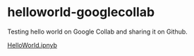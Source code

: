 # helloworld-googlecollab
Testing hello world on Google Collab and sharing it on Github.

[HelloWorld.ipnyb](/HelloWorld.ipynb)
